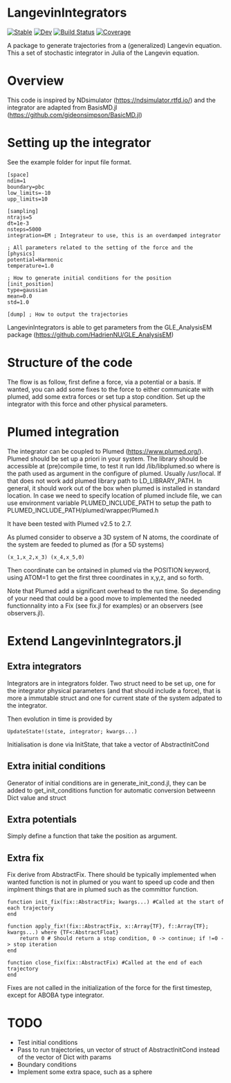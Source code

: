 # LangevinIntegrators

[![Stable](https://img.shields.io/badge/docs-stable-blue.svg)](https://HadrienNU.github.io/LangevinIntegrators.jl/stable/)
[![Dev](https://img.shields.io/badge/docs-dev-blue.svg)](https://HadrienNU.github.io/LangevinIntegrators.jl/dev/)
[![Build Status](https://github.com/HadrienNU/LangevinIntegrators.jl/actions/workflows/CI.yml/badge.svg?branch=main)](https://github.com/HadrienNU/LangevinIntegrators.jl/actions/workflows/CI.yml?query=branch%3Amain)
[![Coverage](https://codecov.io/gh/HadrienNU/LangevinIntegrators.jl/branch/main/graph/badge.svg?token=vlYbCnFhac)](https://codecov.io/gh/HadrienNU/LangevinIntegrators.jl)
<!-- [![Coverage](https://codecov.io/gh/HadrienNU/LangevinIntegrators.jl/branch/main/graph/badge.svg)](https://codecov.io/gh/HadrienNU/LangevinIntegrators.jl) -->


A package to generate trajectories from a (generalized) Langevin equation. This a set of stochastic integrator in Julia of the Langevin equation.


# Overview


  This code is inspired by NDsimulator (https://ndsimulator.rtfd.io/) and the integrator are adapted from BasisMD.jl (https://github.com/gideonsimpson/BasicMD.jl)

# Setting up the integrator

  See the example folder for input file format.

    [space]
    ndim=1
    boundary=pbc
    low_limits=-10
    upp_limits=10

    [sampling]
    ntrajs=5
    dt=1e-3
    nsteps=5000
    integration=EM ; Integrateur to use, this is an overdamped integrator

    ; All parameters related to the setting of the force and the
    [physics]
    potential=Harmonic
    temperature=1.0

    ; How to generate initial conditions for the position
    [init_position]
    type=gaussian
    mean=0.0
    std=1.0

    [dump] ; How to output the trajectories




  LangevinIntegrators is able to get parameters from the GLE_AnalysisEM package (https://github.com/HadrienNU/GLE_AnalysisEM)

# Structure of the code

  The flow is as follow, first define a force, via a potential or a basis. If wanted, you can add some fixes to the force to either communicate with plumed, add some extra forces or set tup a stop condition.
  Set up the integrator with this force and other physical parameters.

# Plumed integration

  The integrator can be coupled to Plumed (https://www.plumed.org/). Plumed should be set up a priori in your system.
  The library should be accessible at (pre)compile time, to test it run ldd <path to>/lib/libplumed.so  where <path to> is the path used as argument in the configure of plumed. Usually /usr/local. If that does not work add plumed library path to LD_LIBRARY_PATH.
  In general, it should work out of the box when plumed is installed in standard location.
  In case we need to specify location of plumed include file, we can use environment variable PLUMED_INCLUDE_PATH to setup the path to PLUMED_INCLUDE_PATH/plumed/wrapper/Plumed.h

  It have been tested with Plumed v2.5 to 2.7.


  As plumed consider to observe a 3D system of N atoms, the coordinate of the system are feeded to plumed as (for a 5D systems)

    (x_1,x_2,x_3) (x_4,x_5,0)

  Then coordinate can be ontained in plumed via the POSITION keyword, using ATOM=1 to get the first three coordinates in x,y,z, and so forth.


  Note that Plumed add a significant overhead to the run time. So depending of your need that could be a good move to implemented the needed functionnality into a Fix (see fix.jl for examples) or an observers (see observers.jl).


# Extend LangevinIntegrators.jl

  ## Extra integrators

  Integrators are in integrators folder. Two struct need to be set up, one for the integrator physical parameters (and that should include a force), that is more a immutable struct and one for current state of the system adpated to the integrator.

  Then evolution in time is provided by

    UpdateState!(state, integrator; kwargs...)

  Initialisation is done via InitState, that take a vector of AbstractInitCond

  ## Extra initial conditions

  Generator of initial conditions are in generate_init_cond.jl, they can be added to get_init_conditions function for automatic conversion betweenn Dict value and struct

  ## Extra potentials

  Simply define a function that take the position as argument.

  ## Extra fix

  Fix derive from AbstractFix. There should be typically implemented when wanted function is not in plumed or you want to speed up code and then implment things that are in plumed such as the committor function.

    function init_fix(fix::AbstractFix; kwargs...) #Called at the start of each trajectory
    end

    function apply_fix!(fix::AbstractFix, x::Array{TF}, f::Array{TF}; kwargs...) where {TF<:AbstractFloat}
        return 0 # Should return a stop condition, 0 -> continue; if !=0 -> stop iteration
    end

    function close_fix(fix::AbstractFix) #Called at the end of each trajectory
    end

  Fixes are not called in the initialization of the force for the first timestep, except for ABOBA type integrator.


# TODO

  - Test initial conditions
  - Pass to run trajectories, un vector of struct of AbstractInitCond instead of the vector of Dict with params
  - Boundary conditions
  - Implement some extra space, such as a sphere
